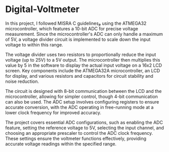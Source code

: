 # Digital-Voltmeter


In this project, I followed MISRA C guidelinesو using the ATMEGA32 microcontroller, which features a 10-bit ADC for precise voltage measurement. Since the microcontroller's ADC can only handle a maximum of 5V, a voltage divider circuit is implemented to scale down the input voltage to within this range.

The voltage divider uses two resistors to proportionally reduce the input voltage (up to 25V) to a 5V output. The microcontroller then multiplies this value by 5 in the software to display the actual input voltage on a 16x2 LCD screen. Key components include the ATMEGA32A microcontroller, an LCD for display, and various resistors and capacitors for circuit stability and noise reduction.

The circuit is designed with 8-bit communication between the LCD and the microcontroller, allowing for simpler control, though 4-bit communication can also be used. The ADC setup involves configuring registers to ensure accurate conversion, with the ADC operating in free-running mode at a lower clock frequency for improved accuracy.

The project covers essential ADC configurations, such as enabling the ADC feature, setting the reference voltage to 5V, selecting the input channel, and choosing an appropriate prescaler to control the ADC clock frequency. These settings ensure the voltmeter functions effectively, providing accurate voltage readings within the specified range.
